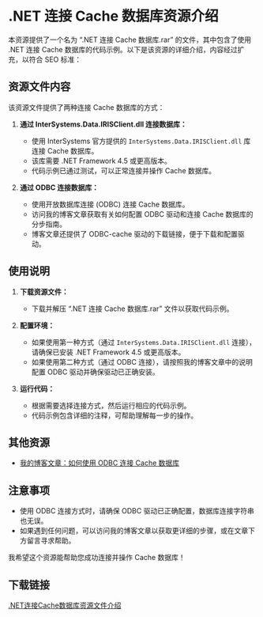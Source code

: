 # .NET 连接 Cache 数据库资源介绍

本资源提供了一个名为 “.NET 连接 Cache 数据库.rar” 的文件，其中包含了使用 .NET 连接 Cache 数据库的代码示例。以下是该资源的详细介绍，内容经过扩充，以符合 SEO 标准：

## 资源文件内容

该资源文件提供了两种连接 Cache 数据库的方式：

1. **通过 InterSystems.Data.IRISClient.dll 连接数据库：**

   - 使用 InterSystems 官方提供的 `InterSystems.Data.IRISClient.dll` 库连接 Cache 数据库。
   - 该库需要 .NET Framework 4.5 或更高版本。
   - 代码示例已通过测试，可以正常连接并操作 Cache 数据库。

2. **通过 ODBC 连接数据库：**

   - 使用开放数据库连接 (ODBC) 连接 Cache 数据库。
   - 访问我的博客文章获取有关如何配置 ODBC 驱动和连接 Cache 数据库的分步指南。
   - 博客文章还提供了 ODBC-cache 驱动的下载链接，便于下载和配置驱动。

## 使用说明

1. **下载资源文件：**

   - 下载并解压 “.NET 连接 Cache 数据库.rar” 文件以获取代码示例。

2. **配置环境：**

   - 如果使用第一种方式（通过 `InterSystems.Data.IRISClient.dll` 连接），请确保已安装 .NET Framework 4.5 或更高版本。
   - 如果使用第二种方式（通过 ODBC 连接），请按照我的博客文章中的说明配置 ODBC 驱动并确保驱动已正确安装。

3. **运行代码：**

   - 根据需要选择连接方式，然后运行相应的代码示例。
   - 代码示例包含详细的注释，可帮助理解每一步的操作。

## 其他资源

- [我的博客文章：如何使用 ODBC 连接 Cache 数据库](https://www.example.com/how-to-connect-to-cache-database-using-odbc)

## 注意事项

- 使用 ODBC 连接方式时，请确保 ODBC 驱动已正确配置，数据库连接字符串也无误。
- 如果遇到任何问题，可以访问我的博客文章以获取更详细的步骤，或在文章下方留言寻求帮助。

我希望这个资源能帮助您成功连接并操作 Cache 数据库！

## 下载链接

[.NET连接Cache数据库资源文件介绍](https://pan.quark.cn/s/f5ce16515f94)